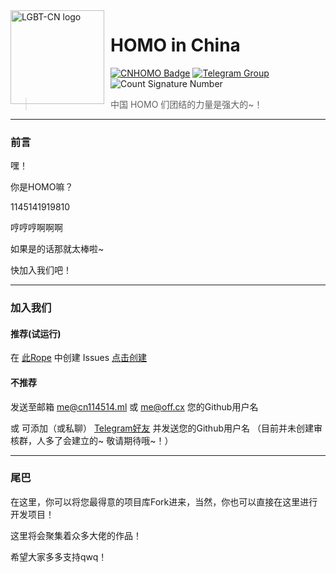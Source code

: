 <img width="150" height="150" align="left" style="float: left; margin: 0 10px 0 0;" alt="LGBT-CN logo" src="https://avatars.githubusercontent.com/u/115162810?s=88&v=4">

# HOMO in China

[![CNHOMO Badge](https://img.shields.io/badge/Support-CNHOMO-FF0000)](https://github.com/CNHOMO)
[![Telegram Group](https://img.shields.io/badge/Telegram-CNHOMO-FFA500.svg)](https://t.me/CNHOMO)
![Count Signature Number](https://github.com/LGBT-CN/LGBTQIA-in-China/workflows/Count%20Signature%20Number/badge.svg?style=flat-square)

> 中国 HOMO 们团结的力量是强大的~！

---

### 前言

嘿！

你是HOMO嘛？

1145141919810

哼哼哼啊啊啊

如果是的话那就太棒啦~

快加入我们吧！

---

### 加入我们

#### 推荐(试运行)

在 [此Rope](https://github.com/CNHOMO/About) 中创建 Issues [点击创建](https://github.com/CNHOMO/About/issues/new/choose)

#### 不推荐

发送至邮箱 me@cn114514.ml 或 me@off.cx 您的Github用户名

或 可添加（或私聊） [Telegram好友](https://t.me/NiuFuyu_CN) 并发送您的Github用户名 （目前并未创建审核群，人多了会建立的~ 敬请期待哦~！）

---

### 尾巴

在这里，你可以将您最得意的项目库Fork进来，当然，你也可以直接在这里进行开发项目！

这里将会聚集着众多大佬的作品！

希望大家多多支持qwq！
